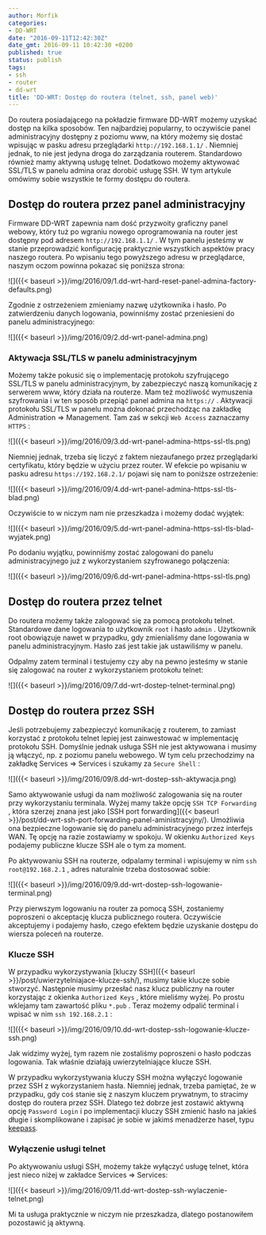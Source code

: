 ```yaml
---
author: Morfik
categories:
- DD-WRT
date: "2016-09-11T12:42:30Z"
date_gmt: 2016-09-11 10:42:30 +0200
published: true
status: publish
tags:
- ssh
- router
- dd-wrt
title: 'DD-WRT: Dostęp do routera (telnet, ssh, panel web)'
---
```


Do routera posiadającego na pokładzie firmware DD-WRT możemy uzyskać dostęp na kilka sposobów. Ten
najbardziej popularny, to oczywiście panel administracyjny dostępny z poziomu www, na który możemy
się dostać wpisując w pasku adresu przeglądarki `http://192.168.1.1/` . Niemniej jednak, to nie jest
jedyna droga do zarządzania routerem. Standardowo również mamy aktywną usługę telnet. Dodatkowo
możemy aktywować SSL/TLS w panelu admina oraz dorobić usługę SSH. W tym artykule omówimy sobie
wszystkie te formy dostępu do routera.

<!--more-->
## Dostęp do routera przez panel administracyjny

Firmware DD-WRT zapewnia nam dość przyzwoity graficzny panel webowy, który tuż po wgraniu nowego
oprogramowania na router jest dostępny pod adresem `http://192.168.1.1/` . W tym panelu jesteśmy w
stanie przeprowadzić konfigurację praktycznie wszystkich aspektów pracy naszego routera. Po wpisaniu
tego powyższego adresu w przeglądarce, naszym oczom powinna pokazać się poniższa
strona:

![]({{< baseurl >}}/img/2016/09/1.dd-wrt-hard-reset-panel-admina-factory-defaults.png)

Zgodnie z ostrzeżeniem zmieniamy nazwę użytkownika i hasło. Po zatwierdzeniu danych logowania,
powinniśmy zostać przeniesieni do panelu administracyjnego:

![]({{< baseurl >}}/img/2016/09/2.dd-wrt-panel-admina.png)

### Aktywacja SSL/TLS w panelu administracyjnym

Możemy także pokusić się o implementację protokołu szyfrującego SSL/TLS w panelu administracyjnym,
by zabezpieczyć naszą komunikację z serwerem www, który działa na routerze. Mam też możliwość
wymuszenia szyfrowania i w ten sposób przepiąć panel admina na `https://` . Aktywacji protokołu
SSL/TLS w panelu można dokonać przechodząc na zakładkę Administration =\> Management. Tam zaś w
sekcji `Web Access` zaznaczamy `HTTPS` :

![]({{< baseurl >}}/img/2016/09/3.dd-wrt-panel-admina-https-ssl-tls.png)

Niemniej jednak, trzeba się liczyć z faktem niezaufanego przez przeglądarki certyfikatu, który
będzie w użyciu przez router. W efekcie po wpisaniu w pasku adresu `https://192.168.2.1/` pojawi
się nam to poniższe ostrzeżenie:

![]({{< baseurl >}}/img/2016/09/4.dd-wrt-panel-admina-https-ssl-tls-blad.png)

Oczywiście to w niczym nam nie przeszkadza i możemy dodać wyjątek:

![]({{< baseurl >}}/img/2016/09/5.dd-wrt-panel-admina-https-ssl-tls-blad-wyjatek.png)

Po dodaniu wyjątku, powinniśmy zostać zalogowani do panelu administracyjnego już z wykorzystaniem
szyfrowanego połączenia:

![]({{< baseurl >}}/img/2016/09/6.dd-wrt-panel-admina-https-ssl-tls.png)

## Dostęp do routera przez telnet

Do routera możemy także zalogować się za pomocą protokołu telnet. Standardowe dane logowania to
użytkownik `root` i hasło `admin` . Użytkownik root obowiązuje nawet w przypadku, gdy zmienialiśmy
dane logowania w panelu administracyjnym. Hasło zaś jest takie jak ustawiliśmy w panelu.

Odpalmy zatem terminal i testujemy czy aby na pewno jesteśmy w stanie się zalogować na router z
wykorzystaniem protokołu telnet:

![]({{< baseurl >}}/img/2016/09/7.dd-wrt-dostep-telnet-terminal.png)

## Dostęp do routera przez SSH

Jeśli potrzebujemy zabezpieczyć komunikację z routerem, to zamiast korzystać z protokołu telnet
lepiej jest zainwestować w implementację protokołu SSH. Domyślnie jednak usługa SSH nie jest
aktywowana i musimy ją włączyć, np. z poziomu panelu webowego. W tym celu przechodzimy na zakładkę
Services =\> Services i szukamy za `Secure Shell` :

![]({{< baseurl >}}/img/2016/09/8.dd-wrt-dostep-ssh-aktywacja.png)

Samo aktywowanie usługi da nam możliwość zalogowania się na router przy wykorzystaniu terminala.
Wyżej mamy także opcję `SSH TCP Forwarding` , która szerzej znana jest jako [SSH port
forwarding]({{< baseurl >}}/post/dd-wrt-ssh-port-forwarding-panel-aministracyjny/). Umożliwia ona
bezpieczne logowanie się do panelu administracyjnego przez interfejs WAN. Tę opcję na razie
zostawiamy w spokoju. W okienku `Authorized Keys` podajemy publiczne klucze SSH ale o tym za moment.

Po aktywowaniu SSH na routerze, odpalamy terminal i wpisujemy w nim `ssh root@192.168.2.1` , adres
naturalnie trzeba dostosować sobie:

![]({{< baseurl >}}/img/2016/09/9.dd-wrt-dostep-ssh-logowanie-terminal.png)

Przy pierwszym logowaniu na router za pomocą SSH, zostaniemy poproszeni o akceptację klucza
publicznego routera. Oczywiście akceptujemy i podajemy hasło, czego efektem będzie uzyskanie dostępu
do wiersza poleceń na routerze.

### Klucze SSH

W przypadku wykorzystywania [kluczy SSH]({{< baseurl >}}/post/uwierzytelniajace-klucze-ssh/),
musimy takie klucze sobie stworzyć. Następnie musimy przesłać nasz klucz publiczny na router
korzystając z okienka `Authorized Keys` , które mieliśmy wyżej. Po prostu wklejamy tam zawartość
pliku `*.pub` . Teraz możemy odpalić terminal i wpisać w nim `ssh 192.168.2.1` :

![]({{< baseurl >}}/img/2016/09/10.dd-wrt-dostep-ssh-logowanie-klucze-ssh.png)

Jak widzimy wyżej, tym razem nie zostaliśmy poproszeni o hasło podczas logowania. Tak właśnie
działają uwierzytelniające klucze SSH.

W przypadku wykorzystywania kluczy SSH można wyłączyć logowanie przez SSH z wykorzystaniem hasła.
Niemniej jednak, trzeba pamiętać, że w przypadku, gdy coś stanie się z naszym kluczem prywatnym, to
stracimy dostęp do routera przez SSH. Dlatego też dobrze jest zostawić aktywną opcję `Password
Login` i po implementacji kluczy SSH zmienić hasło na jakieś długie i skomplikowane i zapisać je
sobie w jakimś menadżerze haseł, typu [keepass](http://keepass.info/).

### Wyłączenie usługi telnet

Po aktywowaniu usługi SSH, możemy także wyłączyć usługę telnet, która jest nieco niżej w zakładce
Services =\> Services:

![]({{< baseurl >}}/img/2016/09/11.dd-wrt-dostep-ssh-wylaczenie-telnet.png)

Mi ta usługa praktycznie w niczym nie przeszkadza, dlatego postanowiłem pozostawić ją aktywną.
